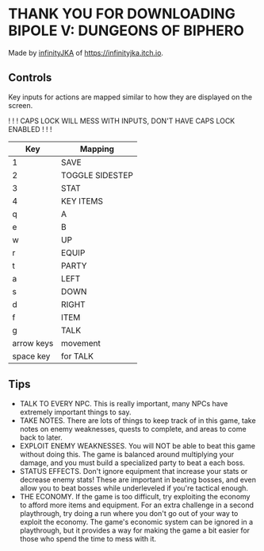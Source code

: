 # THANK YOU FOR DOWNLOADING BIPOLE V: DUNGEONS OF BIPHERO

Made by [infinityJKA](https://github.com/infinityJKA) of <https://infinityjka.itch.io>.

## Controls

Key inputs for actions are mapped similar to how they are displayed on the screen.

! ! ! CAPS LOCK WILL MESS WITH INPUTS, DON'T HAVE CAPS LOCK ENABLED ! ! !

| Key        | Mapping         |
| ---------- | --------------- |
| 1          | SAVE            |
| 2          | TOGGLE SIDESTEP |
| 3          | STAT            |
| 4          | KEY ITEMS       |
| q          | A               |
| e          | B               |
| w          | UP              |
| r          | EQUIP           |
| t          | PARTY           |
| a          | LEFT            |
| s          | DOWN            |
| d          | RIGHT           |
| f          | ITEM            |
| g          | TALK            |
| arrow keys | movement        |
| space key  | for TALK        |

## Tips

- TALK TO EVERY NPC. This is really important, many NPCs have extremely important things to say.
- TAKE NOTES. There are lots of things to keep track of in this game, take notes on enemy weaknesses, quests to complete, and areas to come back to later.
- EXPLOIT ENEMY WEAKNESSES. You will NOT be able to beat this game without doing this. The game is balanced around multiplying your damage, and you must build a specialized party to beat a each boss.
- STATUS EFFECTS. Don't ignore equipment that increase your stats or decrease enemy stats! These are important in beating bosses, and even allow you to beat bosses while underleveled if you're tactical enough.
- THE ECONOMY. If the game is too difficult, try exploiting the economy to afford more items and equipment. For an extra challenge in a second playthrough, try doing a run where you don't go out of your way to exploit the economy. The game's economic system can be ignored in a playthrough, but it provides a way for making the game a bit easier for those who spend the time to mess with it.
